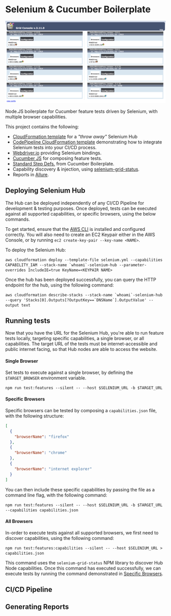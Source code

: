 # Selenium & Cucumber Boilerplate

![Hub](.github/images/hub.png)

Node.JS boilerplate for Cucumber feature tests driven by Selenium, with multiple browser capabilities.

This project contains the following:

* [CloudFormation template](selenium.yml) for a _"throw away"_ Selenium Hub
* [CodePipeline CloudFormation template](pipeline.yml) demonstrating how to integrate Selenium tests into your CI/CD process.
* [Webdriver.io](http://webdriver.io/) providing Selenium bindings.
* [Cucumber JS](https://github.com/cucumber/cucumber-js) for composing feature tests.
* [Standard Step Defs.](https://github.com/webdriverio/cucumber-boilerplate) from Cucumber Boilerplate.
* Capability discovery & injection, using [selenium-grid-status](https://github.com/davglass/selenium-grid-status).
* Reports in [Allure](https://github.com/webdriverio/wdio-allure-reporter).

## Deploying Selenium Hub

The Hub can be deployed independently of any CI/CD Pipeline for development & testing purposes. Once deployed, tests can be executed against all supported capabilities, or specific browsers, using the below commands.

To get started, ensure that the [AWS CLI]() is installed and configured correctly. You will also need to create an EC2 Keypair either in the AWS Console, or by running `ec2 create-key-pair --key-name <NAME>`.

To deploy the Selenium Hub:
```
aws cloudformation deploy --template-file selenium.yml --capabilities CAPABILITY_IAM --stack-name `whoami`-selenium-hub --parameter-overrides IncludeIE=true KeyName=<KEYPAIR NAME>
```

Once the hub has been deployed successfully, you can query the HTTP endpoint for the hub, using the following command:
```
aws cloudformation describe-stacks --stack-name `whoami`-selenium-hub --query 'Stacks[0].Outputs[?OutputKey==`DNSName`].OutputValue' --output text
```

## Running tests

Now that you have the URL for the Selenium Hub, you're able to run feature tests locally, targeting specific capabilities, a single browser, or all capabilities. The target URL of the tests must be internet-accessible and public internet facing, so that Hub nodes are able to access the website.

#### Single Browser

Set tests to execute against a single browser, by defining the `$TARGET_BROWSER` environment variable.

```
npm run test:features --silent -- --host $SELENIUM_URL -b $TARGET_URL
```

#### Specific Browsers

Specific browsers can be tested by composing a `capabilities.json` file, with the following structure:

```json
[
  {
    "browserName": "firefox"
  },
  {
    "browserName": "chrome"
  },
  {
    "browserName": "internet explorer"
  }
]
```

You can then include these specific capabilities by passing the file as a command line flag, with the following command:

```
npm run test:features --silent -- --host $SELENIUM_URL -b $TARGET_URL --capabilities capabilities.json
```

#### All Browsers

In-order to execute tests against all supported browsers, we first need to discover capabilities, using the following command:

```
npm run test:features:capabilities --silent -- --host $SELENIUM_URL > capabilities.json
```

This command uses the `selenium-grid-status` NPM library to discover Hub Node capabilities. Once this command has executed successfully, we can execute tests by running the command demonstrated in [Specific Browsers](#specific-browsers).

## CI/CD Pipeline

## Generating Reports
